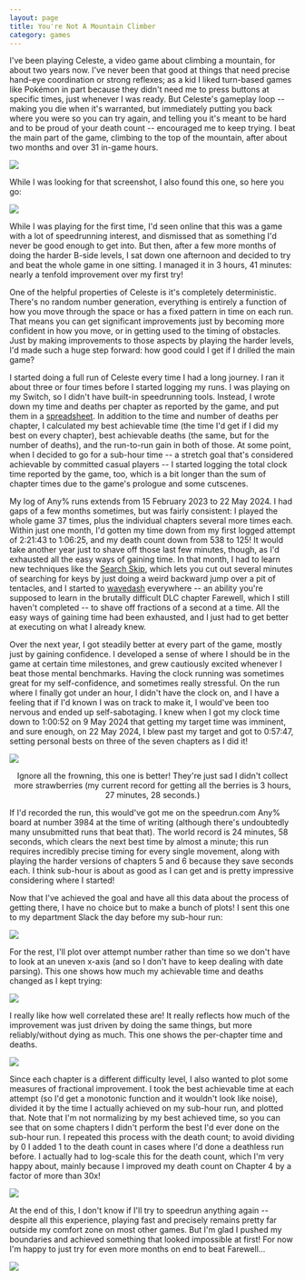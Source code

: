 ```yaml
---
layout: page
title: You're Not A Mountain Climber
category: games
---
```


I've been playing Celeste, a video game about climbing a mountain, for about two years now. I've never been that good at things that need precise hand-eye coordination or strong reflexes; as a kid I liked turn-based games like Pokémon in part because they didn't need me to press buttons at specific times, just whenever I was ready. But Celeste's gameplay loop -- making you die when it's warranted, but immediately putting you back where you were so you can try again, and telling you it's meant to be hard and to be proud of your death count -- encouraged me to keep trying. I beat the main part of the game, climbing to the top of the mountain, after about two months and over 31 in-game hours.

![](/assets/images/first_celeste_run.jpg)

While I was looking for that screenshot, I also found this one, so here you go:

![](/assets/images/fictional_country_canada.png)

While I was playing for the first time, I'd seen online that this was a game with a lot of speedrunning interest, and dismissed that as something I'd never be good enough to get into. But then, after a few more months of doing the harder B-side levels, I sat down one afternoon and decided to try and beat the whole game in one sitting. I managed it in 3 hours, 41 minutes: nearly a tenfold improvement over my first try! 

One of the helpful properties of Celeste is it's completely deterministic. There's no random number generation, everything is entirely a function of how you move through the space or has a fixed pattern in time on each run. That means you can get significant improvements just by becoming more confident in how you move, or in getting used to the timing of obstacles. Just by making improvements to those aspects by playing the harder levels, I'd made such a huge step forward: how good could I get if I drilled the main game?

I started doing a full run of Celeste every time I had a long journey. I ran it about three or four times before I started logging my runs. I was playing on my Switch, so I didn't have built-in speedrunning tools. Instead, I wrote down my time and deaths per chapter as reported by the game, and put them in a [spreadsheet](https://docs.google.com/spreadsheets/d/1gWFdwIKdzrLu4wbeL0z8x4fIxxiGERNaUtC5of7R6O0). In addition to the time and number of deaths per chapter, I calculated my best achievable time (the time I'd get if I did my best on every chapter), best achievable deaths (the same, but for the number of deaths), and the run-to-run gain in both of those. At some point, when I decided to go for a sub-hour time -- a stretch goal that's considered achievable by committed casual players -- I started logging the total clock time reported by the game, too, which is a bit longer than the sum of chapter times due to the game's prologue and some cutscenes.

My log of Any% runs extends from 15 February 2023 to 22 May 2024. I had gaps of a few months sometimes, but was fairly consistent: I played the whole game 37 times, plus the individual chapters several more times each. Within just one month, I'd gotten my time down from my first logged attempt of 2:21:43 to 1:06:25, and my death count down from 538 to 125! It would take another year just to shave off those last few minutes, though, as I'd exhausted all the easy ways of gaining time. In that month, I had to learn new techniques like the [Search Skip](https://www.youtube.com/watch?v=zzueraUZgfg), which lets you cut out several minutes of searching for keys by just doing a weird backward jump over a pit of tentacles, and I started to [wavedash](https://www.youtube.com/watch?v=AgPfFpsfoTg) everywhere -- an ability you're supposed to learn in the brutally difficult DLC chapter Farewell, which I still haven't completed -- to shave off fractions of a second at a time. All the easy ways of gaining time had been exhausted, and I just had to get better at executing on what I already knew.

Over the next year, I got steadily better at every part of the game, mostly just by gaining confidence. I developed a sense of where I should be in the game at certain time milestones, and grew cautiously excited whenever I beat those mental benchmarks. Having the clock running was sometimes great for my self-confidence, and sometimes really stressful. On the run where I finally got under an hour, I didn't have the clock on, and I have a feeling that if I'd known I was on track to make it, I would've been too nervous and ended up self-sabotaging. I knew when I got my clock time down to 1:00:52 on 9 May 2024 that getting my target time was imminent, and sure enough, on 22 May 2024, I blew past my target and got to 0:57:47, setting personal bests on three of the seven chapters as I did it!

![](/assets/images/celeste_success.jpg)

<p style="text-align:center"> Ignore all the frowning, this one is better! They're just sad I didn't collect more strawberries (my current record for getting all the berries is 3 hours, 27 minutes, 28 seconds.) </p>

If I'd recorded the run, this would've got me on the speedrun.com Any% board at number 3984 at the time of writing (although there's undoubtedly many unsubmitted runs that beat that). The world record is 24 minutes, 58 seconds, which clears the next best time by almost a minute; this run requires incredibly precise timing for every single movement, along with playing the harder versions of chapters 5 and 6 because they save seconds each. I think sub-hour is about as good as I can get and is pretty impressive considering where I started!

Now that I've achieved the goal and have all this data about the process of getting there, I have no choice but to make a bunch of plots! I sent this one to my department Slack the day before my sub-hour run:

![](/assets/images/full_speedruns_celeste.png)

For the rest, I'll plot over attempt number rather than time so we don't have to look at an uneven x-axis (and so I don't have to keep dealing with date parsing). This one shows how much my achievable time and deaths changed as I kept trying:

![](/assets/images/achievables.png)

I really like how well correlated these are! It really reflects how much of the improvement was just driven by doing the same things, but more reliably/without dying as much. This one shows the per-chapter time and deaths.

![](/assets/images/per_chapter.png)

Since each chapter is a different difficulty level, I also wanted to plot some measures of fractional improvement. I took the best achievable time at each attempt (so I'd get a monotonic function and it wouldn't look like noise), divided it by the time I actually achieved on my sub-hour run, and plotted that. Note that I'm not normalizing by my best achieved time, so you can see that on some chapters I didn't perform the best I'd ever done on the sub-hour run. I repeated this process with the death count; to avoid dividing by 0 I added 1 to the death count in cases where I'd done a deathless run before. I actually had to log-scale this for the death count, which I'm very happy about, mainly because I improved my death count on Chapter 4 by a factor of more than 30x!

![](/assets/images/fractional_per_chapter.png)

At the end of this, I don't know if I'll try to speedrun anything again -- despite all this experience, playing fast and precisely remains pretty far outside my comfort zone on most other games. But I'm glad I pushed my boundaries and achieved something that looked impossible at first! For now I'm happy to just try for even more months on end to beat Farewell...

![](/assets/images/summit.jpg)